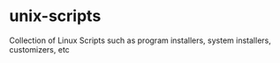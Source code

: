 # unix-scripts
Collection of Linux Scripts such as program installers, system installers, customizers, etc
